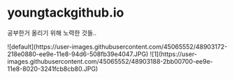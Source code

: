 # youngtackgithub.io

공부한거 올리기 위해 노력한 것들..

<div>
<img>![default](https://user-images.githubusercontent.com/45065552/48903172-218e0880-ee9e-11e8-94d6-508fb39e4047.JPG)</img>
<img>![1](https://user-images.githubusercontent.com/45065552/48903188-2bb00700-ee9e-11e8-8020-3241fcb8cb80.JPG)</img>

</div>

